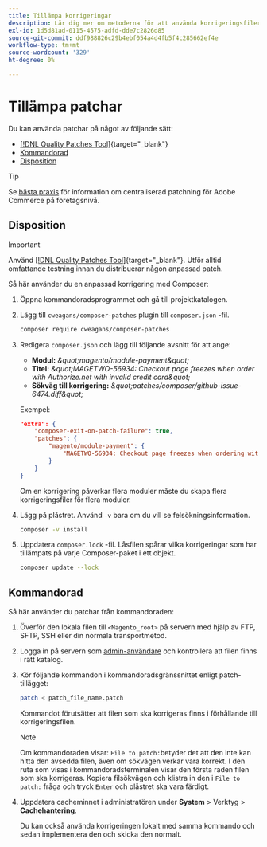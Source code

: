 ```yaml
---
title: Tillämpa korrigeringar
description: Lär dig mer om metoderna för att använda korrigeringsfiler i ett Adobe Commerce-projekt.
exl-id: 1d5d81ad-0115-4575-adfd-dde7c2826d85
source-git-commit: ddf988826c29b4ebf054a4d4fb5f4c285662ef4e
workflow-type: tm+mt
source-wordcount: '329'
ht-degree: 0%

---
```


# Tillämpa patchar

Du kan använda patchar på något av följande sätt:

- [[!DNL Quality Patches Tool]](https://experienceleague.adobe.com/tools/commerce-quality-patches/index.html){target="_blank"}
- [Kommandorad](../patches/apply.md#command-line)
- [Disposition](../patches/apply.md#composer)


>[!TIP]
>
>Se [bästa praxis](../../implementation-playbook/best-practices/maintenance/patching-at-scale.md) för information om centraliserad patchning för Adobe Commerce på företagsnivå.

## Disposition

>[!IMPORTANT]
>
>Använd [[!DNL Quality Patches Tool]](https://experienceleague.adobe.com/tools/commerce-quality-patches/index.html){target="_blank"}. Utför alltid omfattande testning innan du distribuerar någon anpassad patch.

Så här använder du en anpassad korrigering med Composer:

1. Öppna kommandoradsprogrammet och gå till projektkatalogen.
1. Lägg till `cweagans/composer-patches` plugin till `composer.json` -fil.

   ```bash
   composer require cweagans/composer-patches
   ```

1. Redigera `composer.json` och lägg till följande avsnitt för att ange:
   - **Modul:** *\&quot;magento/module-payment\&quot;*
   - **Titel:** *\&quot;MAGETWO-56934: Checkout page freezes when order with Authorize.net with invalid credit card\&quot;*
   - **Sökväg till korrigering:** *\&quot;patches/composer/github-issue-6474.diff\&quot;*

   Exempel:

   ```json
   "extra": {
       "composer-exit-on-patch-failure": true,
       "patches": {
           "magento/module-payment": {
               "MAGETWO-56934: Checkout page freezes when ordering with Authorize.net with invalid credit card": "patches/composer/github-issue-6474.diff"
           }
       }
   }
   ```

   Om en korrigering påverkar flera moduler måste du skapa flera korrigeringsfiler för flera moduler.

1. Lägg på plåstret. Använd `-v` bara om du vill se felsökningsinformation.

   ```bash
   composer -v install
   ```

1. Uppdatera `composer.lock` -fil. Låsfilen spårar vilka korrigeringar som har tillämpats på varje Composer-paket i ett objekt.

   ```bash
   composer update --lock
   ```

## Kommandorad

Så här använder du patchar från kommandoraden:

1. Överför den lokala filen till `<Magento_root>` på servern med hjälp av FTP, SFTP, SSH eller din normala transportmetod.
1. Logga in på servern som [admin-användare](../../configuration/cli/config-cli.md#prerequisites) och kontrollera att filen finns i rätt katalog.
1. Kör följande kommandon i kommandoradsgränssnittet enligt patch-tillägget:

   ```bash
   patch < patch_file_name.patch
   ```

   Kommandot förutsätter att filen som ska korrigeras finns i förhållande till korrigeringsfilen.

   >[!NOTE]
   >
   >Om kommandoraden visar: `File to patch:`betyder det att den inte kan hitta den avsedda filen, även om sökvägen verkar vara korrekt. I den ruta som visas i kommandoradsterminalen visar den första raden filen som ska korrigeras. Kopiera filsökvägen och klistra in den i `File to patch:` fråga och tryck `Enter` och plåstret ska vara färdigt.

1. Uppdatera cacheminnet i administratören under **System** > Verktyg > **Cachehantering**.

   Du kan också använda korrigeringen lokalt med samma kommando och sedan implementera den och skicka den normalt.
